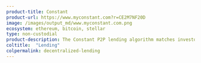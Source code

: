 ```yaml
---
product-title: Constant
product-url: https://www.myconstant.com?r=CE2M7NF20D
image: /images/output_md/www.myconstant.com.png
ecosystem: ethereum, bitcoin, stellar
type: non-custodial
product-description: The Constant P2P lending algorithm matches investors with borrowers glad to pay their rates.
coltitle:  "Lending"
colpermalink: decentralized-lending
---
```

